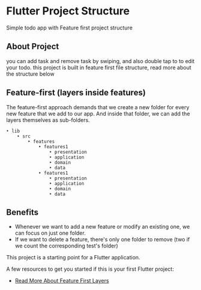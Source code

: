 # Flutter Project Structure

Simple todo app with Feature first project structure

## About Project
you can add task and remove task by swiping, and also double tap to to edit your todo. this project is built in feature first file structure, read more about the structure below

## Feature-first (layers inside features)
The feature-first approach demands that we create a new folder for every new feature that we add to our app. And inside that folder, we can add the layers themselves as sub-folders.

```
‣ lib
    ‣ src
        ‣ features
            ‣ features1
                ‣ presentation 
                ‣ application 
                ‣ domain
                ‣ data
            ‣ features1
                ‣ presentation 
                ‣ application 
                ‣ domain
                ‣ data
```

## Benefits
- Whenever we want to add a new feature or modify an existing one, we can focus on just one folder.
- If we want to delete a feature, there's only one folder to remove (two if we count the corresponding test's folder)


This project is a starting point for a Flutter application.

A few resources to get you started if this is your first Flutter project:

- [Read More About Feature First Layers](https://codewithandrea.com/articles/flutter-project-structure/)